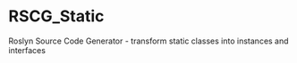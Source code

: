 # RSCG_Static
Roslyn Source Code Generator - transform static classes into instances and interfaces 
